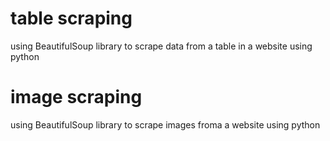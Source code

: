 # table scraping
using BeautifulSoup library to scrape data from a table in a website using python

# image scraping
using BeautifulSoup library to scrape images froma a website using python

